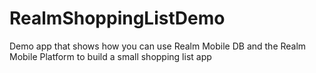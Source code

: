 # RealmShoppingListDemo
Demo app that shows how you can use Realm Mobile DB and the Realm Mobile Platform to build a small shopping list app
